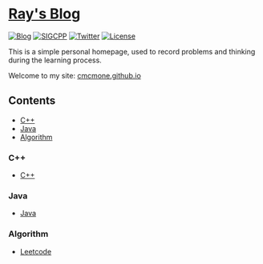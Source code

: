 # [Ray's Blog](https://cmcmone.github.io/)

[![Blog](https://img.shields.io/badge/Site-Ray's%20Blog-blue)](https://cmcmone.github.io/)
[![SIGCPP](https://img.shields.io/badge/SIGCPP-Special%20Interest%20Group%20on%20C%2B%2B-orange)](https://sigcpp.github.io)
[![Twitter](https://img.shields.io/twitter/url?style=social&url=https%3A%2F%2Ftwitter.com%2Fcmcmone2005)](https://twitter.com/cmcmone2005)
[![License](https://img.shields.io/badge/LICENSE-MIT-green)](https://github.com/cmcmone/cmcmone.github.com/blob/master/LICENSE)

This is a simple personal homepage, used to record problems and thinking during the learning process.

Welcome to my site: [cmcmone.github.io](https://cmcmone.github.io/)

## Contents

- [C++](#C++)
- [Java](#Java)
- [Algorithm](#Algorithm)

### C++

- [C++](https://timsong-cpp.github.io/cppwp/)

### Java

- [Java](https://docs.oracle.com/en/java/javase/11/docs/api/index.html)

### Algorithm

- [Leetcode](https://leetcode.com/problemset/all/)
